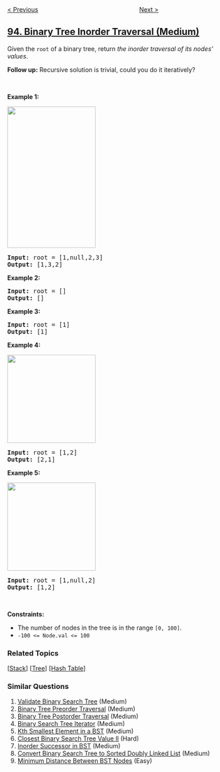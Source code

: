 <!--|This file generated by command(leetcode description); DO NOT EDIT.    |-->
<!--+----------------------------------------------------------------------+-->
<!--|@author    openset <openset.wang@gmail.com>                           |-->
<!--|@link      https://github.com/openset                                 |-->
<!--|@home      https://github.com/openset/leetcode                        |-->
<!--+----------------------------------------------------------------------+-->

[< Previous](../restore-ip-addresses "Restore IP Addresses")
　　　　　　　　　　　　　　　　
[Next >](../unique-binary-search-trees-ii "Unique Binary Search Trees II")

## [94. Binary Tree Inorder Traversal (Medium)](https://leetcode.com/problems/binary-tree-inorder-traversal "二叉树的中序遍历")

<p>Given the <code>root</code> of a binary tree, return <em>the inorder traversal of its nodes&#39; values</em>.</p>

<p><strong>Follow up:</strong> Recursive solution is trivial, could you do it iteratively?</p>

<p>&nbsp;</p>
<p><strong>Example 1:</strong></p>
<img alt="" src="https://assets.leetcode.com/uploads/2020/09/15/inorder_1.jpg" style="width: 202px; height: 324px;" />
<pre>
<strong>Input:</strong> root = [1,null,2,3]
<strong>Output:</strong> [1,3,2]
</pre>

<p><strong>Example 2:</strong></p>

<pre>
<strong>Input:</strong> root = []
<strong>Output:</strong> []
</pre>

<p><strong>Example 3:</strong></p>

<pre>
<strong>Input:</strong> root = [1]
<strong>Output:</strong> [1]
</pre>

<p><strong>Example 4:</strong></p>
<img alt="" src="https://assets.leetcode.com/uploads/2020/09/15/inorder_5.jpg" style="width: 202px; height: 202px;" />
<pre>
<strong>Input:</strong> root = [1,2]
<strong>Output:</strong> [2,1]
</pre>

<p><strong>Example 5:</strong></p>
<img alt="" src="https://assets.leetcode.com/uploads/2020/09/15/inorder_4.jpg" style="width: 202px; height: 202px;" />
<pre>
<strong>Input:</strong> root = [1,null,2]
<strong>Output:</strong> [1,2]
</pre>

<p>&nbsp;</p>
<p><strong>Constraints:</strong></p>

<ul>
	<li>The number of nodes in the tree is in the range <code>[0, 100]</code>.</li>
	<li><code>-100 &lt;= Node.val &lt;= 100</code></li>
</ul>

### Related Topics
  [[Stack](../../tag/stack/README.md)]
  [[Tree](../../tag/tree/README.md)]
  [[Hash Table](../../tag/hash-table/README.md)]

### Similar Questions
  1. [Validate Binary Search Tree](../validate-binary-search-tree) (Medium)
  1. [Binary Tree Preorder Traversal](../binary-tree-preorder-traversal) (Medium)
  1. [Binary Tree Postorder Traversal](../binary-tree-postorder-traversal) (Medium)
  1. [Binary Search Tree Iterator](../binary-search-tree-iterator) (Medium)
  1. [Kth Smallest Element in a BST](../kth-smallest-element-in-a-bst) (Medium)
  1. [Closest Binary Search Tree Value II](../closest-binary-search-tree-value-ii) (Hard)
  1. [Inorder Successor in BST](../inorder-successor-in-bst) (Medium)
  1. [Convert Binary Search Tree to Sorted Doubly Linked List](../convert-binary-search-tree-to-sorted-doubly-linked-list) (Medium)
  1. [Minimum Distance Between BST Nodes](../minimum-distance-between-bst-nodes) (Easy)
